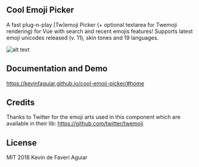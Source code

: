 ## Cool Emoji Picker
A fast plug-n-play [Tw]emoji Picker (+ optional textarea for Twemoji rendering) for Vue with search and recent emojis features!
Supports latest emoji unicodes released (v. 11), skin tones and 19 languages.

![alt text](https://i.imgur.com/J85ENXD.png "Cool Emoji Picker Demo")

## Documentation and Demo
https://kevinfaguiar.github.io/cool-emoji-picker/#home

## Credits
Thanks to Twitter for the emoji arts used in this component which are available in their lib: https://github.com/twitter/twemoji

## License
MIT 2018 Kevin de Faveri Aguiar
